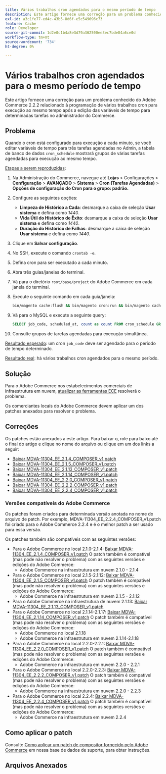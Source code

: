 ```yaml
---
title: Vários trabalhos cron agendados para o mesmo período de tempo
description: Este artigo fornece uma correção para um problema conhecido do Adobe Commerce 2.2.2 relacionado à programação de vários trabalhos cron para execução ao mesmo tempo após a edição das variáveis de tempo para determinadas tarefas no administrador do Commerce.
exl-id: a3c1fe77-ed4c-43b5-8d6f-e5c549096c73
feature: Cache
role: Developer
source-git-commit: 1d2e0c1b4a8e3d79a362500ee3ec7bde84a6ce0d
workflow-type: tm+mt
source-wordcount: '734'
ht-degree: 0%

---
```


# Vários trabalhos cron agendados para o mesmo período de tempo

Este artigo fornece uma correção para um problema conhecido do Adobe Commerce 2.2.2 relacionado à programação de vários trabalhos cron para execução ao mesmo tempo após a edição das variáveis de tempo para determinadas tarefas no administrador do Commerce.

## Problema

Quando o cron está configurado para execução a cada minuto, se você editar variáveis de tempo para três tarefas agendadas no Admin, a tabela de banco de dados `cron_schedule` mostrará grupos de várias tarefas agendadas para execução ao mesmo tempo.

<u>Etapas a serem reproduzidas</u>:

1. Na Administração do Commerce, navegue até **Lojas** > Configurações > **Configuração** > **AVANÇADO** > **Sistema** > **Cron (Tarefas Agendadas)** > **Opções de configuração do Cron para o grupo: padrão.**
1. Configure as seguintes opções:
   * **Limpeza de Histórico a Cada**: desmarque a caixa de seleção **Usar sistema** e defina como *1440*.
   * **Vida Útil do Histórico de Êxito**: desmarque a caixa de seleção **Usar sistema** e defina como *1440*.
   * **Duração do Histórico de Falhas**: desmarque a caixa de seleção **Usar sistema** e defina como *1440*.

1. Clique em **Salvar configuração**.
1. No SSH, execute o comando `crontab -e`.
1. Defina cron para ser executado a cada minuto.
1. Abra três guias/janelas do terminal.
1. Vá para o diretório `root/base/project` do Adobe Commerce em cada janela do terminal.
1. Execute o seguinte comando em cada guia/janela:

   ```bash
   bin/magento cache:flush && bin/magento cron:run && bin/magento cache:flush && bin/magento cron:run
   ```

1. Vá para o MySQL e execute a seguinte query:

   ```sql
   SELECT job_code, scheduled_at, count as count FROM cron_schedule GROUP BY job_code, scheduled_at HAVING count > 1 ORDER BY scheduled_at;
   ```

1. Consulte grupos de tarefas agendadas para execução simultânea.

<u>Resultado esperado</u>: um cron `job_code` deve ser agendado para o período de tempo determinado.

<u>Resultado real</u>: há vários trabalhos cron agendados para o mesmo período.

## Solução

Para o Adobe Commerce nos estabelecimentos comerciais de infraestrutura em nuvem, [atualizar as ferramentas ECE](https://experienceleague.adobe.com/docs/commerce-cloud-service/user-guide/dev-tools/ece-tools/update-package.html) resolverá o problema.

Os comerciantes locais do Adobe Commerce devem aplicar um dos patches anexados para resolver o problema.

## Correções

Os patches estão anexados a este artigo. Para baixar o, role para baixo até o final do artigo e clique no nome do arquivo ou clique em um dos links a seguir:

* [Baixar MDVA-11304\_EE\_2.1.4\_COMPOSER\_v1.patch](assets/MDVA-11304_EE_2.1.4_COMPOSER_v1.patch.zip)
* [Baixar MDVA-11304\_EE\_2.1.5\_COMPOSER\_v1.patch](assets/MDVA-11304_EE_2.1.5_COMPOSER_v1.patch.zip)
* [Baixar MDVA-11304\_EE\_2.1.13\_COMPOSER\_v1.patch](assets/MDVA-11304_EE_2.1.13_COMPOSER_v1.patch.zip)
* [Baixar MDVA-11304\_EE\_2.1.14\_COMPOSER\_v1.patch](assets/MDVA-11304_EE_2.1.14_COMPOSER_v1.patch.zip)
* [Baixar MDVA-11304\_EE\_2.2.0\_COMPOSER\_v1.patch](assets/MDVA-11304_EE_2.2.0_COMPOSER_v1.patch.zip)
* [Baixar MDVA-11304\_EE\_2.2.2\_COMPOSER\_v1.patch](assets/MDVA-11304_EE_2.2.2_COMPOSER_v1.patch.zip)
* [Baixar MDVA-11304\_EE\_2.2.4\_COMPOSER\_v1.patch](assets/MDVA-11304_EE_2.2.4_COMPOSER_v1.patch.zip)

### Versões compatíveis do Adobe Commerce

Os patches foram criados para determinada versão anotada no nome do arquivo de patch. Por exemplo, MDVA-11304\_EE\_2.2.4\_COMPOSER\_v1.patch foi criado para o Adobe Commerce 2.2.4 e é o melhor patch a ser usado para essa versão.

Os patches também são compatíveis com as seguintes versões:

* Para o Adobe Commerce no local 2.1.0-2.1.4: [Baixar MDVA-11304\_EE\_2.1.4\_COMPOSER\_v1.patch](assets/MDVA-11304_EE_2.1.4_COMPOSER_v1.patch.zip) O patch também é compatível (mas pode não resolver o problema) com as seguintes versões e edições do Adobe Commerce:
   * Adobe Commerce na infraestrutura em nuvem 2.1.0 - 2.1.4
* Para o Adobe Commerce no local 2.1.5-2.1.12: [Baixar MDVA-11304\_EE\_2.1.5\_COMPOSER\_v1.patch](assets/MDVA-11304_EE_2.1.5_COMPOSER_v1.patch.zip) O patch também é compatível (mas pode não resolver o problema) com as seguintes versões e edições do Adobe Commerce:
   * Adobe Commerce na infraestrutura em nuvem 2.1.5 - 2.1.12
* Para o Adobe Commerce na infraestrutura de nuvem 2.1.13: [Baixar MDVA-11304\_EE\_2.1.13\_COMPOSER\_v1.patch](assets/MDVA-11304_EE_2.1.13_COMPOSER_v1.patch.zip)
* Para o Adobe Commerce no local 2.1.14-2.1.17: [Baixar MDVA-11304\_EE\_2.1.14\_COMPOSER\_v1.patch](assets/MDVA-11304_EE_2.1.14_COMPOSER_v1.patch.zip) O patch também é compatível (mas pode não resolver o problema) com as seguintes versões e edições do Adobe Commerce:
   * Adobe Commerce no local 2.1.18
   * Adobe Commerce na infraestrutura em nuvem 2.1.14-2.1.18
* Para o Adobe Commerce no local 2.2.0-2.2.1: [Baixar MDVA-11304\_EE\_2.2.0\_COMPOSER\_v1.patch](assets/MDVA-11304_EE_2.2.0_COMPOSER_v1.patch.zip) O patch também é compatível (mas pode não resolver o problema) com as seguintes versões e edições do Adobe Commerce:
   * Adobe Commerce na infraestrutura em nuvem 2.2.0 - 2.2.1
* Para o Adobe Commerce no local 2.2.0-2.2.3: [Baixar MDVA-11304\_EE\_2.2.2\_COMPOSER\_v1.patch](assets/MDVA-11304_EE_2.2.2_COMPOSER_v1.patch.zip) O patch também é compatível (mas pode não resolver o problema) com as seguintes versões e edições do Adobe Commerce:
   * Adobe Commerce na infraestrutura em nuvem 2.2.0 - 2.2.3
* Para o Adobe Commerce no local 2.2.4: [Baixar MDVA-11304\_EE\_2.2.4\_COMPOSER\_v1.patch](assets/MDVA-11304_EE_2.2.4_COMPOSER_v1.patch.zip) O patch também é compatível (mas pode não resolver o problema) com as seguintes versões e edições do Adobe Commerce:
   * Adobe Commerce na infraestrutura em nuvem 2.2.4

## Como aplicar o patch

Consulte [Como aplicar um patch de compositor fornecido pelo Adobe Commerce](/help/how-to/general/how-to-apply-a-composer-patch-provided-by-magento.md) em nossa base de dados de suporte, para obter instruções.

## Arquivos Anexados
